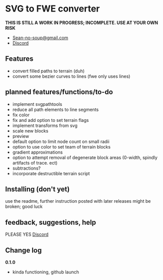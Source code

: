 # SVG to FWE converter

  **THIS IS STILL A WORK IN PROGRESS; INCOMPLETE. USE AT YOUR OWN RISK**
 - Sean-no-soup@gmail.com
 - [Discord](https://discord.gg/bHYWvVGRrF) 
 ## Features
 - convert filled paths to terrain (duh)
 - convert some bezier curves to lines (fwe only uses lines)

## planned features/functions/to-do

 - implement svgpathtools
 - reduce all path elements to line segments
 - fix color
 - fix and add option to set terrain flags
 - implement transforms from svg
 - scale new blocks
 - preview
 - default option to limit node count on small radii
 - option to use color to set team of terrain blocks
 - gradient approximations
 - option to attempt removal of degenerate block areas (0-width, spindly artifacts of trace. ect)
 - subtractions?
 - incorporate destructible terrain script
 
## Installing (don't yet)
use the readme, further instruction posted with later releases
might be broken; good luck

## feedback, suggestions, help
PLEASE YES
[Discord](https://discord.gg/bHYWvVGRrF) 

## Change log
**0.1.0**

 - kinda functioning, github launch

